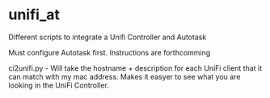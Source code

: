# unifi_at
Different scripts to integrate a Unifi Controller and Autotask

Must configure Autotask first. Instructions are forthcomming

ci2unifi.py - Will take the hostname + description for each UniFi client that it can 
match with my mac address. Makes it easyer to see what you are looking in the UniFi 
Controller.

